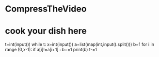 # CompressTheVideo
# cook your dish here
t=int(input())
while t:
    x=int(input())
    a=list(map(int,input().split()))
    b=1
    for i in range (0,x-1):
        if a[i]!=a[i+1] :
            b+=1
    print(b)
    t-=1
   
